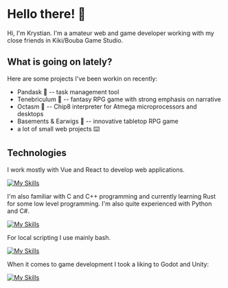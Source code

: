 # Hello there! 👋

Hi, I'm Krystian. I'm a amateur web and game developer working with my close friends in Kiki/Bouba Game Studio.

## What is going on lately?

Here are some projects I've been workin on recently:
- Pandask 🐼 -- task management tool
- Tenebriculum 🌙 -- fantasy RPG game with strong emphasis on narrative
- Octasm 🎱 -- Chip8 interpreter for Atmega microprocessors and desktops
- Basements & Earwigs 🎲 -- innovative tabletop RPG game
- a lot of small web projects ⌨️

## Technologies

I work mostly with Vue and React to develop web applications. 

[![My Skills](https://skillicons.dev/icons?i=javascript,typescript,html,css,vue,react,bun,nodejs,figma&theme=light)](https://skillicons.dev)

I'm also familiar with C and C++ programming and currently learning Rust for some low level programming. I'm also quite experienced with Python and C#. 

[![My Skills](https://skillicons.dev/icons?i=c,cpp,cs,python,bash&=light)](https://skillicons.dev)

For local scripting I use mainly bash.

[![My Skills](https://skillicons.dev/icons?i=bash&=light)](https://skillicons.dev)

When it comes to game development I took a liking to Godot and Unity:

[![My Skills](https://skillicons.dev/icons?i=unity,godot&theme=light)](https://skillicons.dev)

